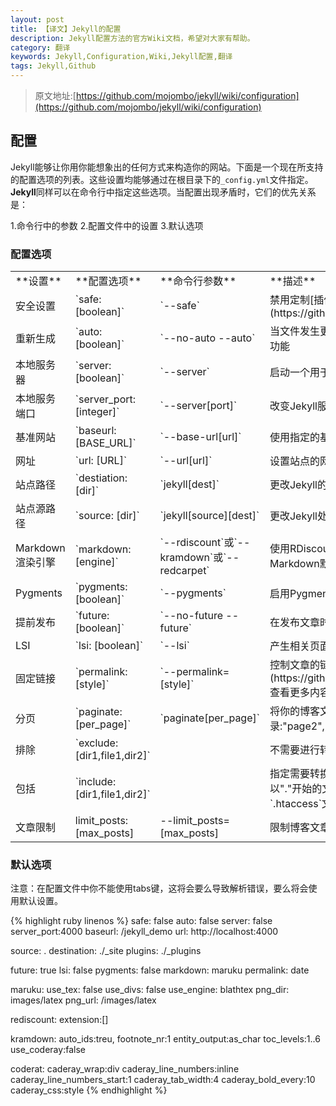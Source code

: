 ```yaml
---
layout: post
title: 【译文】Jekyll的配置
description: Jekyll配置方法的官方Wiki文档，希望对大家有帮助。
category: 翻译
keywords: Jekyll,Configuration,Wiki,Jekyll配置,翻译
tags: Jekyll,Github
---
```


> 原文地址:[https://github.com/mojombo/jekyll/wiki/configuration](https://github.com/mojombo/jekyll/wiki/configuration)

## 配置 ##

Jekyll能够让你用你能想象出的任何方式来构造你的网站。下面是一个现在所支持的配置选项的列表。这些设置均能够通过在根目录下的`_config.yml`文件指定。**Jekyll**同样可以在命令行中指定这些选项。当配置出现矛盾时，它们的优先关系是：

1.命令行中的参数
2.配置文件中的设置
3.默认选项

### 配置选项 ###

<table>
<tr><td>**设置**</td><td>**配置选项**</td><td>**命令行参数**</td><td>**描述**</td></tr>
<tr><td>安全设置</td> <td>`safe: [boolean]`</td> <td>`--safe`</td> <td>禁用定制[插件](https://github/mojombo/jekyll/wiki/Plugins)</td></tr>
<tr><td>重新生成</td> <td>`auto: [boolean]`</td> <td>`--no-auto --auto`</td> <td>当文件发生更改时，禁用或启用Jekyll的重新生成功能</td></tr>
<tr><td>本地服务器</td> <td>`server: [boolean]`</td> <td>`--server`</td> <td>启动一个用于托管你_site目录的服务器</td></tr>
<tr><td>本地服务端口</td> <td>`server_port: [integer]`</td> <td>`--server[port]`</td> <td>改变Jekyll服务的端口</td></tr>
<tr><td>基准网站</td> <td>`baseurl: [BASE_URL]`</td> <td>`--base-url[url]`</td> <td>使用指定的基准网址来运行网站</td></tr>
<tr><td>网址</td> <td>`url: [URL]`</td> <td>`--url[url]`</td> <td>设置站点的网址，这对改变环境时很有用</td></tr>
<tr><td>站点路径</td> <td>`destiation: [dir]`</td> <td>`jekyll[dest]`</td> <td>更改Jekyll的写入目录</td></tr>
<tr><td>站点源路径</td> <td>`source: [dir]`</td> <td>`jekyll[source][dest]`</td> <td>更改Jekyll处理文件的目录</td></tr>
<tr><td>Markdown渲染引擎</td> <td>`markdown: [engine]`</td> <td>`--rdiscount`或`--kramdown`或`--redcarpet`</td> <td>使用RDiscount或者[engine]指定的渲染引擎代替Markdown默认引擎</td></tr>
<tr><td>Pygments</td> <td>`pygments: [boolean]`</td> <td>`--pygments`</td> <td>启用Pygments来处理代码高亮</td></tr>
</tr>
<tr><td>提前发布</td> <td>`future: [boolean]`</td> <td>`--no-future --future`</td> <td>在发布文章时使用一个未来的日期</td></tr>
<tr><td>LSI</td> <td>`lsi: [boolean]`</td> <td>`--lsi`</td> <td>产生相关页面的索引</td></tr>
<tr><td>固定链接</td> <td>`permalink: [style]`</td> <td>`--permalink=[style]`</td> <td>控制文章的链接地址。请在[这里](https://github/mojombo/jekyll/wiki/Permalinks)查看更多内容。</td></tr>
<tr><td>分页</td><td>`paginate: [per_page]`</td><td>`paginate[per_page]`</td><td>将你的博客文章分成多个子目录:"page2","page3",..."pageN"</td></tr>
<tr><td>排除</td><td>`exclude:[dir1,file1,dir2]`</td><td></td><td>不需要进行转换的文件列表</td></tr>
<tr><td>包括</td><td>`include:[dir1,file1,dir2]`</td><td></td><td>指定需要转换的特殊文件和目录列表。因为所有以"."开始的文件默认都不会进行转换，就像`.htaccess`文件</td></tr>
<tr><td>文章限制</td><td>limit_posts:[max_posts]</td><td>--limit_posts=[max_posts]</td><td>限制博客文章发布的数量</td></tr>
</table>

### 默认选项 ###

注意：在配置文件中你不能使用tabs键，这将会要么导致解析错误，要么将会使用默认设置。

{% highlight ruby linenos %}
safe:				false
auto:				false
server: 		false
server_port:4000
baseurl:		/jekyll_demo
url:	http://localhost:4000

source:				.
destination:	./_site
plugins:			./_plugins

future:			true
lsi:				false
pygments:		false
markdown:		maruku
permalink:	date

maruku:
	use_tex:		false
	use_divs:		false
	use_engine:	blathtex
	png_dir:		images/latex
	png_url:		/images/latex

rediscount:
	extension:[]

kramdown:
	auto_ids:treu,
	footnote_nr:1
	entity_output:as_char
	toc_levels:1..6
	use_coderay:false

coderat:
	caderay_wrap:div
	caderay_line_numbers:inline
	caderay_line_numbers_start:1
	caderay_tab_width:4
	caderay_bold_every:10
	caderay_css:style
{% endhighlight %}

